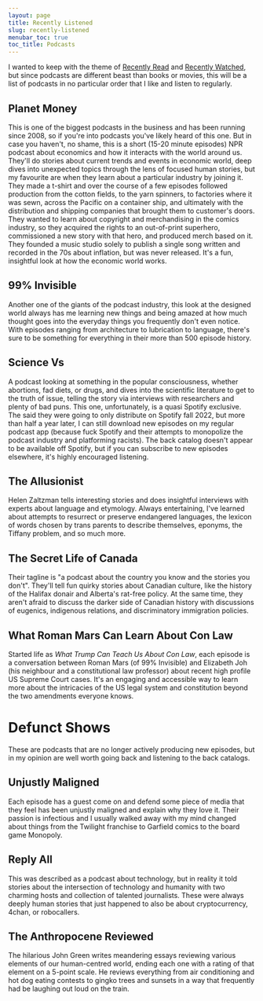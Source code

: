 ```yaml
---
layout: page
title: Recently Listened
slug: recently-listened
menubar_toc: true
toc_title: Podcasts
---
```


I wanted to keep with the theme of [Recently Read](recently/read) and [Recently Watched](recently/watched), but since podcasts are different beast than books or movies, this will be a list of podcasts in no particular order that I like and listen to regularly.

## Planet Money

This is one of the biggest podcasts in the business and has been running since 2008, so if you're into podcasts you've likely heard of this one.
But in case you haven't, no shame, this is a short (15-20 minute episodes) NPR podcast about economics and how it interacts with the world around us.
They'll do stories about current trends and events in economic world, deep dives into unexpected topics through the lens of focused human stories, but my favourite are when they learn about a particular industry by joining it. 
They made a t-shirt and over the course of a few episodes followed production from the cotton fields, to the yarn spinners, to factories where it was sewn, across the Pacific on a container ship, and ultimately with the distribution and shipping companies that brought them to customer's doors.
They wanted to learn about copyright and merchandising in the comics industry, so they acquired the rights to an out-of-print superhero, commissioned a new story with that hero, and produced merch based on it. 
They founded a music studio solely to publish a single song written and recorded in the 70s about inflation, but was never released. 
It's a fun, insightful look at how the economic world works.

## 99% Invisible

Another one of the giants of the podcast industry, this look at the designed world always has me learning new things and being amazed at how much thought goes into the everyday things you frequently don't even notice. 
With episodes ranging from architecture to lubrication to language, there's sure to be something for everything in their more than 500 episode history. 

## Science Vs

A podcast looking at something in the popular consciousness, whether abortions, fad diets, or drugs, and dives into the scientific literature to get to the truth of issue, telling the story via interviews with researchers and plenty of bad puns. 
This one, unfortunately, is a quasi Spotify exclusive.
The said they were going to only distribute on Spotify fall 2022, but more than half a year later, I can still download new episodes on my regular podcast app (because fuck Spotify and their attempts to monopolize the podcast industry and platforming racists). 
The back catalog doesn't appear to be available off Spotify, but if you can subscribe to new episodes elsewhere, it's highly encouraged listening.

## The Allusionist

Helen Zaltzman tells interesting stories and does insightful interviews with experts about language and etymology.
Always entertaining, I've learned about attempts to resurrect or preserve endangered languages, the lexicon of words chosen by trans parents to describe themselves, eponyms, the Tiffany problem, and so much more. 

## The Secret Life of Canada

Their tagline is "a podcast about the country you know and the stories you don't". 
They'll tell fun quirky stories about Canadian culture, like the history of the Halifax donair and Alberta's rat-free policy.
At the same time, they aren't afraid to discuss the darker side of Canadian history with discussions of eugenics, indigenous relations, and discriminatory immigration policies. 

## What Roman Mars Can Learn About Con Law

Started life as *What Trump Can Teach Us About Con Law*, each episode is a conversation between Roman Mars (of 99% Invisible) and Elizabeth Joh (his neighbour and a constitutional law professor) about recent high profile US Supreme Court cases.
It's an engaging and accessible way to learn more about the intricacies of the US legal system and constitution beyond the two amendments everyone knows. 

# Defunct Shows

These are podcasts that are no longer actively producing new episodes, but in my opinion are well worth going back and listening to the back catalogs.

## Unjustly Maligned

Each episode has a guest come on and defend some piece of media that they feel has been unjustly maligned and explain why they love it.
Their passion is infectious and I usually walked away with my mind changed about things from the Twilight franchise to Garfield comics to the board game Monopoly. 

## Reply All

This was described as a podcast about technology, but in reality it told stories about the intersection of technology and humanity with two charming hosts and collection of talented journalists. 
These were always deeply human stories that just happened to also be about cryptocurrency, 4chan, or robocallers. 

## The Anthropocene Reviewed

The hilarious John Green writes meandering essays reviewing various elements of our human-centred world, ending each one with a rating of that element on a 5-point scale. 
He reviews everything from air conditioning and hot dog eating contests to gingko trees and sunsets in a way that frequently had be laughing out loud on the train. 
